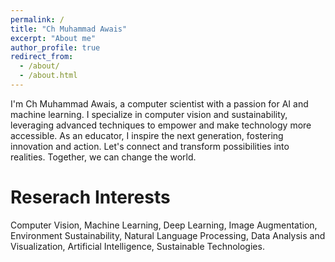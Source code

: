 ```yaml
---
permalink: /
title: "Ch Muhammad Awais"
excerpt: "About me"
author_profile: true
redirect_from: 
  - /about/
  - /about.html
---
```

I'm Ch Muhammad Awais, a computer scientist with a passion for AI and machine learning. I specialize in computer vision and sustainability, leveraging advanced techniques to empower and make technology more accessible. As an educator, I inspire the next generation, fostering innovation and action. Let's connect and transform possibilities into realities. Together, we can change the world.

Reserach Interests
======
Computer Vision, Machine Learning, Deep Learning, Image Augmentation, Environment Sustainability, Natural Language Processing, Data Analysis and Visualization, Artificial Intelligence, Sustainable Technologies.
